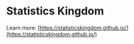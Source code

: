 # Statistics Kingdom

Learn more: [https://statisticskingdom.github.io/](https://statisticskingdom.github.io/)